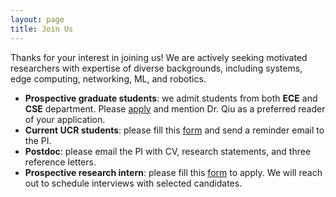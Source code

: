 ```yaml
---
layout: page
title: Join Us
---
```


Thanks for your interest in joining us! We are actively seeking motivated researchers with expertise of diverse backgrounds, including systems, edge computing, networking, ML, and robotics.

* **Prospective graduate students**: we admit students from both **ECE** and **CSE** department. 
Please [apply](https://graduate.ucr.edu/apply) and mention Dr. Qiu as a preferred reader of your application.
* **Current UCR students**: please fill this [form](https://forms.gle/1WFeKZcKHS9hbQee7) and send a reminder email to the PI. 
* **Postdoc**: please email the PI with CV, research statements, and three reference letters.
* **Prospective research intern**: please fill this [form](https://forms.gle/1WFeKZcKHS9hbQee7) to apply. We will reach out to schedule interviews with selected candidates.
